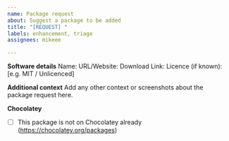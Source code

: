 ```yaml
---
name: Package request
about: Suggest a package to be added
title: "[REQUEST] "
labels: enhancement, triage
assignees: mikeee

---
```


**Software details**
Name: 
URL/Website: 
Download Link:
Licence (if known): [e.g. MIT / Unlicenced]

**Additional context**
Add any other context or screenshots about the package request here.

**Chocolatey**
 - [ ] This package is not on Chocolatey already (https://chocolatey.org/packages)
